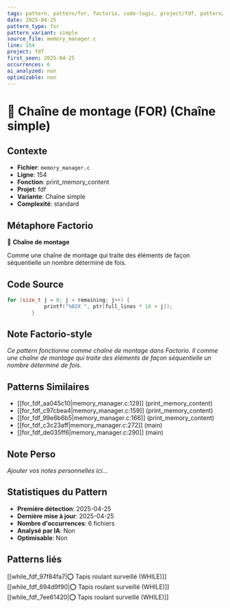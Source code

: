 ```yaml
---
tags: pattern, pattern/for, factorio, code-logic, project/fdf, pattern/variant/simple
date: 2025-04-25
pattern_type: for
pattern_variant: simple
source_file: memory_manager.c
line: 154
project: fdf
first_seen: 2025-04-25
occurrences: 6
ai_analyzed: non
optimizable: non
---
```


# 🔄 Chaîne de montage (FOR) (Chaîne simple)

## Contexte
- **Fichier**: `memory_manager.c`
- **Ligne**: 154
- **Fonction**: print_memory_content
- **Projet**: fdf
- **Variante**: Chaîne simple
- **Complexité**: standard

## Métaphore Factorio
🔄 **Chaîne de montage**

Comme une chaîne de montage qui traite des éléments de façon séquentielle un nombre déterminé de fois.

## Code Source
```c
for (size_t j = 0; j < remaining; j++) {
            printf("%02X ", ptr[full_lines * 16 + j]);
        }
```

## Note Factorio-style
*Ce pattern fonctionne comme chaîne de montage dans Factorio. Il comme une chaîne de montage qui traite des éléments de façon séquentielle un nombre déterminé de fois.*

## Patterns Similaires
- [[for_fdf_aa045c10|memory_manager.c:129]] (print_memory_content)
- [[for_fdf_c97cbea4|memory_manager.c:159]] (print_memory_content)
- [[for_fdf_99e6b6b5|memory_manager.c:166]] (print_memory_content)
- [[for_fdf_c3c23aff|memory_manager.c:272]] (main)
- [[for_fdf_de035ff6|memory_manager.c:290]] (main)

## Note Perso
*Ajouter vos notes personnelles ici...*

## Statistiques du Pattern
- **Première détection**: 2025-04-25
- **Dernière mise à jour**: 2025-04-25
- **Nombre d'occurrences**: 6 fichiers
- **Analysé par IA**: Non
- **Optimisable**: Non

## Patterns liés
[[while_fdf_97f84fa7|⭕ Tapis roulant surveillé (WHILE)]]
[[while_fdf_694d9f90|⭕ Tapis roulant surveillé (WHILE)]]
[[while_fdf_7ee61420|⭕ Tapis roulant surveillé (WHILE)]]

